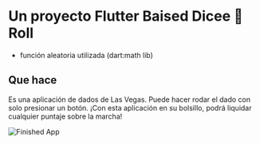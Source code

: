 # Un proyecto Flutter Baised Dicee 🎲 Roll
- función aleatoria utilizada (dart:math lib)
## Que hace

Es una aplicación de dados de Las Vegas. Puede hacer rodar el dado con solo presionar un botón. ¡Con esta aplicación en su bolsillo, podrá liquidar cualquier puntaje sobre la marcha!

![Finished App](https://github.com/londonappbrewery/Images/blob/master/dicee-demo.gif)

